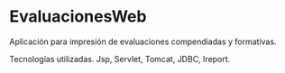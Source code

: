 EvaluacionesWeb
===============

Aplicación para impresión de evaluaciones compendiadas y formativas.

Tecnologías utilizadas.
Jsp, Servlet, Tomcat, JDBC, Ireport.


